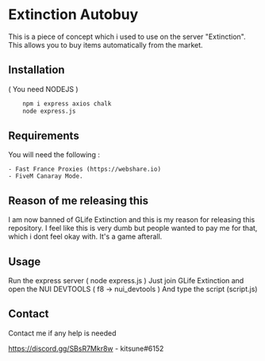 # Extinction Autobuy
 This is a piece of concept which i used to use on the server "Extinction".
 This allows you to buy items automatically from the market.

## Installation
( You need NODEJS ) 
```bash
    npm i express axios chalk
    node express.js
```

## Requirements
 You will need the following : 
 ```
 - Fast France Proxies (https://webshare.io)
 - FiveM Canaray Mode.
 ```

 ## Reason of me releasing this
I am now banned of GLife Extinction and this is my reason for releasing this repository. I feel like this is very dumb but people wanted to pay me for that, which i dont feel okay with. It's a game afterall.


## Usage 
Run the express server ( node express.js )
Just join GLife Extinction and open the NUI DEVTOOLS ( f8 -> nui_devtools )
And type the script (script.js)


## Contact
Contact me if any help is needed 

https://discord.gg/SBsR7Mkr8w - kitsune#6152
